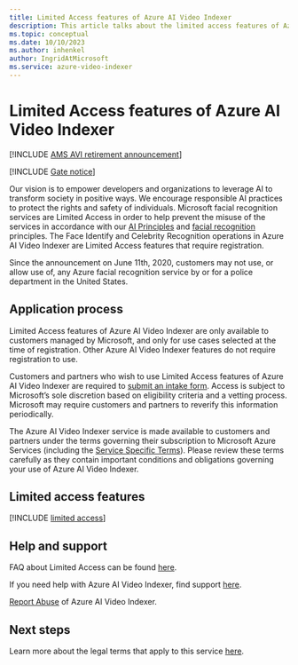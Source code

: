 ```yaml
---
title: Limited Access features of Azure AI Video Indexer 
description: This article talks about the limited access features of Azure AI Video Indexer.
ms.topic: conceptual
ms.date: 10/10/2023
ms.author: inhenkel
author: IngridAtMicrosoft
ms.service: azure-video-indexer
---
```


# Limited Access features of Azure AI Video Indexer

[!INCLUDE [AMS AVI retirement announcement](./includes/important-ams-retirement-avi-announcement.md)]

<!-- possible cross repo dependency, copied to local, see metadata -->
[!INCLUDE [Gate notice](./includes/identity-gate-notice.md)]

Our vision is to empower developers and organizations to leverage AI to transform society in positive ways. We encourage responsible AI practices to protect the rights and safety of individuals. Microsoft facial recognition services are Limited Access in order to help prevent the misuse of the services in accordance with our [AI Principles](https://www.microsoft.com/ai/responsible-ai?SilentAuth=1&wa=wsignin1.0&activetab=pivot1%3aprimaryr6) and [facial recognition](https://blogs.microsoft.com/on-the-issues/2018/12/17/six-principles-to-guide-microsofts-facial-recognition-work/) principles. The Face Identify and Celebrity Recognition operations in Azure AI Video Indexer are Limited Access features that require registration.  

Since the announcement on June 11th, 2020, customers may not use, or allow use of, any Azure facial recognition service by or for a police department in the United States. 

## Application process 

Limited Access features of Azure AI Video Indexer are only available to customers managed by Microsoft, and only for use cases selected at the time of registration. Other Azure AI Video Indexer features do not require registration to use. 

Customers and partners who wish to use Limited Access features of Azure AI Video Indexer are required to [submit an intake form](https://aka.ms/facerecognition). Access is subject to Microsoft’s sole discretion based on eligibility criteria and a vetting process. Microsoft may require customers and partners to reverify this information periodically. 

The Azure AI Video Indexer service is made available to customers and partners under the terms governing their subscription to Microsoft Azure Services (including the [Service Specific Terms](https://www.microsoft.com/licensing/terms/productoffering/MicrosoftAzure/MCA#ServiceSpecificTerms)). Please review these terms carefully as they contain important conditions and obligations governing your use of Azure AI Video Indexer. 

## Limited access features

[!INCLUDE [limited access](./includes/limited-access-account-types.md)]

## Help and support 

FAQ about Limited Access can be found [here](https://aka.ms/limitedaccesscogservices).

<!-- relative URL link -->
If you need help with Azure AI Video Indexer, find support [here](/ai-services/cognitive-services-support-options). 

[Report Abuse](https://msrc.microsoft.com/report/abuse) of Azure AI Video Indexer. 

## Next steps

Learn more about the legal terms that apply to this service [here](https://azure.microsoft.com/support/legal/). 

